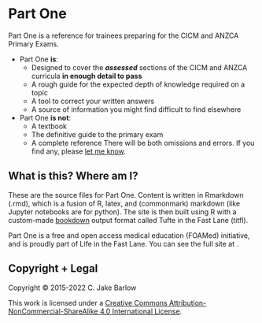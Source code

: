 # Part One

Part One is a reference for trainees preparing for the CICM and ANZCA Primary Exams.

* Part One **is**:
    * Designed to cover the ***assessed*** sections of the CICM and ANZCA curricula **in enough detail to pass**
    * A rough guide for the expected depth of knowledge required on a topic
    * A tool to correct your written answers
    * A source of information you might find difficult to find elsewhere
* Part One **is not**:
    * A textbook
    * The definitive guide to the primary exam
    * A complete reference
    There will be both omissions and errors. If you find any, please <a href="mailto:jake@jakebarlow.me?Subject=Part%20One" target="_top">let me know</a>.

## What is this? Where am I?

These are the source files for Part One. Content is written in Rmarkdown (.rmd), which is a fusion of R, latex, and (commonmark) markdown (like Jupyter notebooks are for python). The site is then built using R with a custom-made [bookdown](https://bookdown.org/) output format called Tufte in the Fast Lane (titfl).

Part One is a free and open access medical education (FOAMed) initiative, and is proudly part of Life in the Fast Lane. You can see the full site at [](partone.litfl.com).

## Copyright + Legal

Copyright © 2015-2022 C. Jake Barlow

This work is licensed under a [Creative Commons Attribution-NonCommercial-ShareAlike 4.0 International License](http://creativecommons.org/licenses/by-nc-sa/4.0/).
